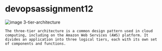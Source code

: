 # devopsassignment12
![image](https://user-images.githubusercontent.com/90800015/230434564-b4adf393-8b21-4f51-bb73-7ffac8caca42.png)
3-tier-architecture
```
The three-tier architecture is a common design pattern used in cloud computing, including on the Amazon Web Services (AWS) platform. It divides an application into three logical tiers, each with its own set of components and functions.
